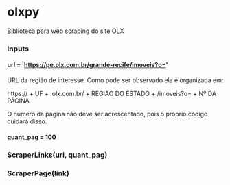 # olxpy
Biblioteca para web scraping do site OLX

### Inputs

#### url = 'https://pe.olx.com.br/grande-recife/imoveis?o='
URL da região de interesse. Como pode ser observado ela é organizada em:

https:// + UF + .olx.com.br/ + REGIÃO DO ESTADO + /imoveis?o= + Nº DA PÁGINA

O número da página não deve ser acrescentado, pois o próprio código cuidará disso.

#### quant_pag = 100


### ScraperLinks(url, quant_pag)

### ScraperPage(link)

